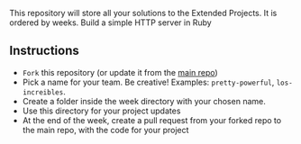 This repository will store all your solutions to the Extended Projects. It is ordered by weeks.
Build a simple HTTP server in Ruby

## Instructions

- `Fork` this repository (or update it from the [main repo](https://github.com/ableco/codeable-exercises))
- Pick a name for your team. Be creative! Examples: `pretty-powerful`, `los-increibles`.
- Create a folder inside the week directory with your chosen name.
- Use this directory for your project updates
- At the end of the week, create a pull request from your forked repo to the main repo, with the code for your project